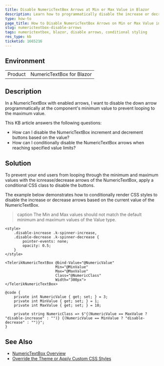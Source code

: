 ```yaml
---
title: Disable NumericTextBox Arrows at Min or Max Value in Blazor
description: Learn how to programmatically disable the increase or decrease arrows of a NumericTextBox in Blazor when the value reaches its minimum or maximum limit.
type: how-to
page_title: How to Disable NumericTextBox Arrows on Min or Max Value in Blazor
slug: numerictextbox-disable-arrows
tags: numerictextbox, blazor, disable arrows, conditional styling
res_type: kb
ticketid: 1665216
---
```


## Environment

<table>
    <tbody>
	    <tr>
	    	<td>Product</td>
	    	<td>NumericTextBox for Blazor</td>
	    </tr>
    </tbody>
</table>

## Description

In a NumericTextBox with enabled arrows, I want to disable the down arrow programmatically at the component's minimum value to prevent looping to the maximum value. 

This KB article answers the following questions:

- How can I disable the NumericTextBox increment and decrement buttons based on the value?
- How can I conditionally disable the NumericTextBox arrows when reaching specified value limits?

## Solution

To prevent your end users from looping through the minimum and maximum values with the icnrease/decrease arrows of the NumericTextBox, apply a conditional CSS class to disable the buttons. 

The example below demonstrates how to conditionally render CSS styles to disable the increase or decrease arrows based on the current value of the NumericTextBox.

>caption The Min and Max values should not match the default minimum and maximum values of the Value type.

````RAZOR
<style>
    .disable-increase .k-spinner-increase,
    .disable-decrease .k-spinner-decrease {
        pointer-events: none;
        opacity: 0.5;
    }
</style>

<TelerikNumericTextBox @bind-Value="@NumericValue"
                       Min="@MinValue"
                       Max="@MaxValue"
                       Class="@NumericClass"
                       Width="300px">
</TelerikNumericTextBox>

@code {
    private int NumericValue { get; set; } = 3;
    private int MinValue { get; set; } = 1;
    private int MaxValue { get; set; } = 10;

    private string NumericClass => $"{(NumericValue == MaxValue ? "disable-increase" : "")} {(NumericValue == MinValue ? "disable-decrease" : "")}";
}
````

## See Also

* [NumericTextBox Overview](https://docs.telerik.com/blazor-ui/components/numerictextbox/overview)
* [Override the Theme or Apply Custom CSS Styles](slug://themes-override)
